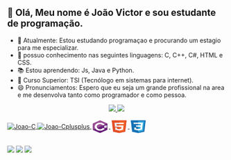 ## 👋 Olá, Meu nome é João Victor e sou estudante de programação.


- 🔭 Atualmente:  Estou estudando programaçao e procurando um estagio para me especializar.
- 🌱 possuo conhecimento nas seguintes linguagens: C, C++, C#, HTML e CSS.
- 📚 Estou aprendendo:  Js, Java e Python.
- 🏫 Curso Superior: TSI (Tecnólogo em sistemas para internet).
- 😄 Pronunciamentos: Espero que eu seja um grande profissional na area e me desenvolva tanto como programador e como pessoa.
 
<div align="center">
  <a href="https://github.com/TotalRandon">
  <img height="180em" src="https://github-readme-stats.vercel.app/api?username=TotalRandon&show_icons=true&theme=react&include_all_commits=true&count_private=true"/>
  <img height="180em" src="https://github-readme-stats.vercel.app/api/top-langs/?username=TotalRandon&layout=compact&langs_count=7&theme=react"/>
</div>
  
<div style="display: inline_block"><br>
  <img align="center" alt="Joao-C" height="30" width="40" src="https://cdn.jsdelivr.net/gh/devicons/devicon/icons/c/c-original.svg">
  <img align="center" alt="Joao-Cplusplus" height="30" width="40" src="https://cdn.jsdelivr.net/gh/devicons/devicon/icons/cplusplus/cplusplus-original.svg">
  <img align="center" alt="Joao-Csharp" height="30" width="40" src="https://raw.githubusercontent.com/devicons/devicon/master/icons/csharp/csharp-original.svg">
  <img align="center" alt="Joao-HTML" height="30" width="40" src="https://raw.githubusercontent.com/devicons/devicon/master/icons/html5/html5-original.svg">
  <img align="center" alt="Joao-CSS" height="30" width="40" src="https://raw.githubusercontent.com/devicons/devicon/master/icons/css3/css3-original.svg">
</div>
  
  ##
  
<div>
  <a href="https://api.whatsapp.com/send?phone=5519988041511" target="_blank"><img src="https://img.shields.io/badge/WhatsApp-25D366?style=for-the-badge&logo=whatsapp&logoColor=white" target="_blank"></a>
  <a href="https://www.linkedin.com/in/jo%C3%A3o-victor-castro-ferrp-65ab42218/" target="_blank"><img src="https://img.shields.io/badge/LinkedIn-0077B5?style=for-the-badge&logo=linkedin&logoColor=white" target="_blank"></a>
  <a href="mailto:jvcf360@gmail.com" target="_blank"><img src="https://img.shields.io/badge/Gmail-D14836?style=for-the-badge&logo=gmail&logoColor=white" target="_blank"></a>
</div>

